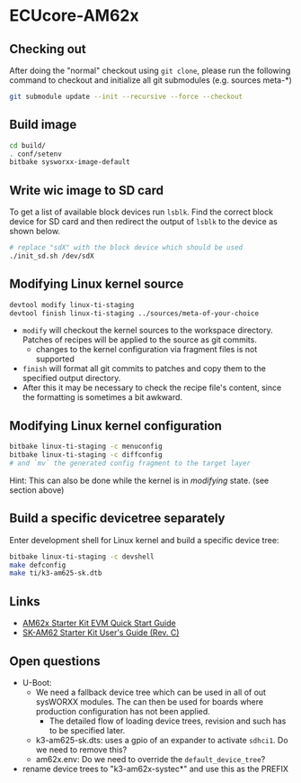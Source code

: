 # ECUcore-AM62x

## Checking out

After doing the "normal" checkout using `git clone`, please run the following
command to checkout and initialize all git submodules (e.g. sources meta-\*)

```sh
git submodule update --init --recursive --force --checkout
```

## Build image

```sh
cd build/
. conf/setenv
bitbake sysworxx-image-default
```

## Write wic image to SD card

To get a list of available block devices run `lsblk`. Find the correct block
device for SD card and then redirect the output of `lsblk` to the device as
shown below.

```sh
# replace "sdX" with the block device which should be used
./init_sd.sh /dev/sdX
```

## Modifying Linux kernel source

```sh
devtool modify linux-ti-staging
devtool finish linux-ti-staging ../sources/meta-of-your-choice
```

* `modify` will checkout the kernel sources to the workspace directory. Patches
  of recipes will be applied to the source as git commits.
  * changes to the kernel configuration via fragment files is not supported
* `finish` will format all git commits to patches and copy them to the specified
  output directory.
* After this it may be necessary to check the recipe file's content, since the
  formatting is sometimes a bit awkward.

## Modifying Linux kernel configuration

```sh
bitbake linux-ti-staging -c menuconfig
bitbake linux-ti-staging -c diffconfig
# and `mv` the generated config fragment to the target layer
```

Hint: This can also be done while the kernel is in _modifying_ state. (see
section above)

## Build a specific devicetree separately

Enter development shell for Linux kernel and build a specific device tree:

```sh
bitbake linux-ti-staging -c devshell
make defconfig
make ti/k3-am625-sk.dtb
```

## Links

* [AM62x Starter Kit EVM Quick Start Guide](https://dev.ti.com/tirex/explore/node?node=A__AdoyIZ2jtLBUfHZNVmgFBQ__am62x-devtools__FUz-xrs__LATEST&search=am62x)
* [SK-AM62 Starter Kit User's Guide (Rev. C)](https://www.ti.com/document-viewer/lit/html/spruj40)

## Open questions

* U-Boot:
  * We need a fallback device tree which can be used in all of out sysWORXX
    modules. The can then be used for boards where production configuration has
    not been applied.
    * The detailed flow of loading device trees, revision and such has to be
      specified later.
  * k3-am625-sk.dts: uses a gpio of an expander to activate `sdhci1`. Do we need
    to remove this?
  * am62x.env: Do we need to override the `default_device_tree`?
* rename device trees to "k3-am62x-systec\*" and use this as the PREFIX
